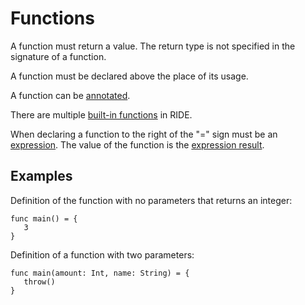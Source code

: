 # Functions

A function must return a value. The return type is not specified in the signature of a function.

A function must be declared above the place of its usage.

A function can be [annotated](/ride/annotations.md).

There are multiple [built-in functions](/ride/built-in-functions/built-in-functions.md) in RIDE.

When declaring a function to the right of the "=" sign must be an [expression](/ride/expression.md). The value of the function is the [expression result](/ride/expression.md#expression-result).

## Examples

Definition of the function with no parameters that returns an integer:

``` ride
func main() = {
   3
}
```

Definition of a function with two parameters:

``` ride
func main(amount: Int, name: String) = {
   throw()
}
```
